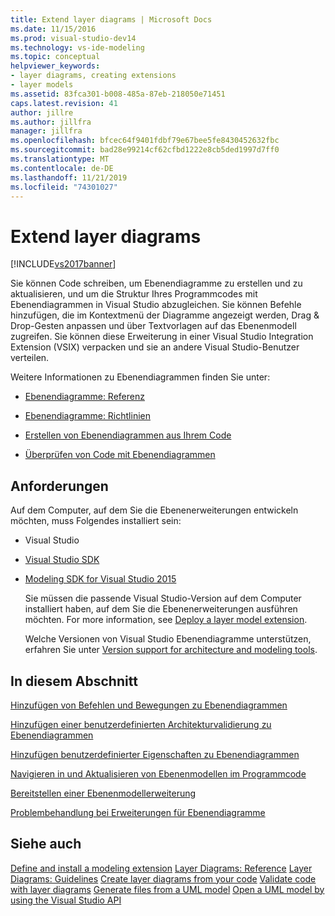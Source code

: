 ```yaml
---
title: Extend layer diagrams | Microsoft Docs
ms.date: 11/15/2016
ms.prod: visual-studio-dev14
ms.technology: vs-ide-modeling
ms.topic: conceptual
helpviewer_keywords:
- layer diagrams, creating extensions
- layer models
ms.assetid: 83fca301-b008-485a-87eb-218050e71451
caps.latest.revision: 41
author: jillre
ms.author: jillfra
manager: jillfra
ms.openlocfilehash: bfcec64f9401fdbf79e67bee5fe8430452632fbc
ms.sourcegitcommit: bad28e99214cf62cfbd1222e8cb5ded1997d7ff0
ms.translationtype: MT
ms.contentlocale: de-DE
ms.lasthandoff: 11/21/2019
ms.locfileid: "74301027"
---
```

# <a name="extend-layer-diagrams"></a>Extend layer diagrams
[!INCLUDE[vs2017banner](../includes/vs2017banner.md)]

Sie können Code schreiben, um Ebenendiagramme zu erstellen und zu aktualisieren, und um die Struktur Ihres Programmcodes mit Ebenendiagrammen in Visual Studio abzugleichen. Sie können Befehle hinzufügen, die im Kontextmenü der Diagramme angezeigt werden, Drag & Drop-Gesten anpassen und über Textvorlagen auf das Ebenenmodell zugreifen. Sie können diese Erweiterung in einer Visual Studio Integration Extension (VSIX) verpacken und sie an andere Visual Studio-Benutzer verteilen.

 Weitere Informationen zu Ebenendiagrammen finden Sie unter:

- [Ebenendiagramme: Referenz](../modeling/layer-diagrams-reference.md)

- [Ebenendiagramme: Richtlinien](../modeling/layer-diagrams-guidelines.md)

- [Erstellen von Ebenendiagrammen aus Ihrem Code](../modeling/create-layer-diagrams-from-your-code.md)

- [Überprüfen von Code mit Ebenendiagrammen](../modeling/validate-code-with-layer-diagrams.md)

## <a name="prereqs"></a> Anforderungen
 Auf dem Computer, auf dem Sie die Ebenenerweiterungen entwickeln möchten, muss Folgendes installiert sein:

- Visual Studio

- [Visual Studio SDK](../extensibility/visual-studio-sdk.md)

- [Modeling SDK for Visual Studio 2015](https://www.microsoft.com/download/details.aspx?id=48148)

  Sie müssen die passende Visual Studio-Version auf dem Computer installiert haben, auf dem Sie die Ebenenerweiterungen ausführen möchten. For more information, see [Deploy a layer model extension](../modeling/deploy-a-layer-model-extension.md).

  Welche Versionen von Visual Studio Ebenendiagramme unterstützen, erfahren Sie unter [Version support for architecture and modeling tools](../modeling/what-s-new-for-design-in-visual-studio.md#VersionSupport).

## <a name="in-this-section"></a>In diesem Abschnitt
 [Hinzufügen von Befehlen und Bewegungen zu Ebenendiagrammen](../modeling/add-commands-and-gestures-to-layer-diagrams.md)

 [Hinzufügen einer benutzerdefinierten Architekturvalidierung zu Ebenendiagrammen](../modeling/add-custom-architecture-validation-to-layer-diagrams.md)

 [Hinzufügen benutzerdefinierter Eigenschaften zu Ebenendiagrammen](../modeling/add-custom-properties-to-layer-diagrams.md)

 [Navigieren in und Aktualisieren von Ebenenmodellen im Programmcode](../modeling/navigate-and-update-layer-models-in-program-code.md)

 [Bereitstellen einer Ebenenmodellerweiterung](../modeling/deploy-a-layer-model-extension.md)

 [Problembehandlung bei Erweiterungen für Ebenendiagramme](../modeling/troubleshoot-extensions-for-layer-diagrams.md)

## <a name="see-also"></a>Siehe auch
 [Define and install a modeling extension](../modeling/define-and-install-a-modeling-extension.md) [Layer Diagrams: Reference](../modeling/layer-diagrams-reference.md) [Layer Diagrams: Guidelines](../modeling/layer-diagrams-guidelines.md) [Create layer diagrams from your code](../modeling/create-layer-diagrams-from-your-code.md) [Validate code with layer diagrams](../modeling/validate-code-with-layer-diagrams.md) [Generate files from a UML model](../modeling/generate-files-from-a-uml-model.md) [Open a UML model by using the Visual Studio API](../modeling/open-a-uml-model-by-using-the-visual-studio-api.md)
